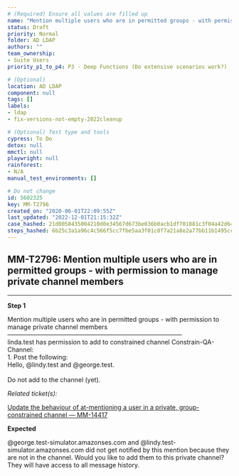 ```yaml
---
# (Required) Ensure all values are filled up
name: "Mention multiple users who are in permitted groups - with permission to manage private channel members"
status: Draft
priority: Normal
folder: AD LDAP
authors: ""
team_ownership: 
- Suite Users
priority_p1_to_p4: P3 - Deep Functions (Do extensive scenarios work?)

# (Optional)
location: AD LDAP
component: null
tags: []
labels: 
- ldap
- fix-versions-not-empty-2022cleanup

# (Optional) Test type and tools
cypress: To Do
detox: null
mmctl: null
playwright: null
rainforest: 
- N/A
manual_test_environments: []

# Do not change
id: 5602325
key: MM-T2796
created_on: "2020-06-01T22:09:55Z"
last_updated: "2022-12-01T21:15:32Z"
case_hashed: 21d0058435004210d0e34567d673be036b0acb1df701881c3f04a42d64dee7a33a2031f490a92d4f80dfa72f64919831
steps_hashed: 6b25c3a1a96c4c566f5cc7fbe5aa3f01c0f7a21a8e2a77bb11b1495cccf40e4daac94f7361065930115a025236a68c63
---
```


<!-- (Auto-generated) Based on frontmatter's "key" and "name" -->

## MM-T2796: Mention multiple users who are in permitted groups - with permission to manage private channel members

---

**Step 1**

Mention multiple users who are in permitted groups - with permission to manage private channel members\
————————————————————————————\
linda.test has permission to add to constrained channel Constrain-QA-Channel:\
1\. Post the following:\
Hello, @lindy.test and @george.test.\
\
Do not add to the channel (yet).

_Related ticket(s):_

[Update the behaviour of at-mentioning a user in a private, group-constrained channel — MM-14417](https://mattermost.atlassian.net/browse/MM-14417)

**Expected**

@george.test-simulator.amazonses.com and @lindy.test-simulator.amazonses.com did not get notified by this mention because they are not in the channel. Would you like to add them to this private channel? They will have access to all message history.
